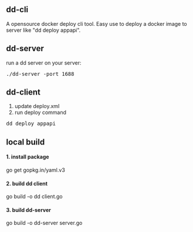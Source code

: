 ## dd-cli
A opensource docker deploy cli tool. Easy use to deploy a docker image to server like "dd deploy appapi".


## dd-server

run a dd server on your server: 
<pre>./dd-server -port 1688</pre>


## dd-client
1. update deploy.xml
2. run deploy command
<pre>dd deploy appapi</pre>

## local build

#### 1. install package
go get gopkg.in/yaml.v3

#### 2. build dd client
go build -o dd client.go

#### 3. build dd-server
go build -o dd-server server.go